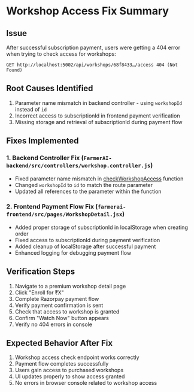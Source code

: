 # Workshop Access Fix Summary

## Issue
After successful subscription payment, users were getting a 404 error when trying to check access for workshops:
```
GET http://localhost:5002/api/workshops/68f8433…/access 404 (Not Found)
```

## Root Causes Identified
1. Parameter name mismatch in backend controller - using `workshopId` instead of `id`
2. Incorrect access to subscriptionId in frontend payment verification
3. Missing storage and retrieval of subscriptionId during payment flow

## Fixes Implemented

### 1. Backend Controller Fix (`FarmerAI-backend/src/controllers/workshop.controller.js`)
- Fixed parameter name mismatch in [checkWorkshopAccess](file://d:\New%20folder\intern\Farmer_AI\FarmerAI-backend\src\controllers\workshop.controller.js#L338-L381) function
- Changed `workshopId` to `id` to match the route parameter
- Updated all references to the parameter within the function

### 2. Frontend Payment Flow Fix (`farmerai-frontend/src/pages/WorkshopDetail.jsx`)
- Added proper storage of subscriptionId in localStorage when creating order
- Fixed access to subscriptionId during payment verification
- Added cleanup of localStorage after successful payment
- Enhanced logging for debugging payment flow

## Verification Steps
1. Navigate to a premium workshop detail page
2. Click "Enroll for ₹X"
3. Complete Razorpay payment flow
4. Verify payment confirmation is sent
5. Check that access to workshop is granted
6. Confirm "Watch Now" button appears
7. Verify no 404 errors in console

## Expected Behavior After Fix
1. Workshop access check endpoint works correctly
2. Payment flow completes successfully
3. Users gain access to purchased workshops
4. UI updates properly to show access granted
5. No errors in browser console related to workshop access